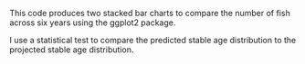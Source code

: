 This code produces two stacked bar charts to compare the number of fish across six years using the ggplot2 package. 

I use a statistical test to compare the predicted stable age distribution to the projected stable age distribution. 